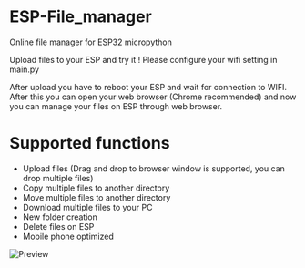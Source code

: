 # ESP-File_manager
 Online file manager for ESP32 micropython

 Upload files to your ESP and try it !
 Please configure your wifi setting in main.py 

 After upload you have to reboot your ESP and wait for connection to WIFI. After this you can open your web browser (Chrome recommended) and now you can manage your files on ESP through web browser.


# Supported functions
- Upload files (Drag and drop to browser window is supported, you can drop multiple files)
- Copy multiple files to another directory
- Move multiple files to another directory
- Download multiple files to your PC
- New folder creation
- Delete files on ESP
- Mobile phone optimized


![Preview](https://github.com/user-attachments/assets/b722a89c-3ca3-424a-98cb-9275466276c3)
